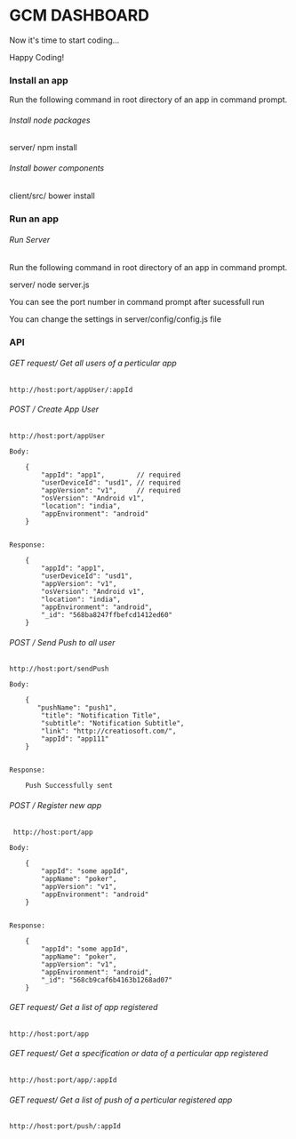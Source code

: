 GCM DASHBOARD
=============================================================

Now it's time to start coding...

Happy Coding!


### Install an app

Run the following command in root directory of an app in command prompt.

###### *Install node packages*

server/ npm install

###### *Install bower components*

client/src/ bower install

### Run an app

###### *Run Server*

Run the following command in root directory of an app in command prompt.

server/ node server.js

You can see the port number in command prompt after sucessfull run

You can change the settings in server/config/config.js file

### API

###### *GET request/ Get all users of a perticular app*

    http://host:port/appUser/:appId

###### *POST / Create App User*

    http://host:port/appUser
    
    Body:

     	{
            "appId": "app1",        // required
            "userDeviceId": "usd1", // required
            "appVersion": "v1",     // required
            "osVersion": "Android v1",
            "location": "india",
            "appEnvironment": "android"
        }
	

	Response:

    	{
            "appId": "app1",
            "userDeviceId": "usd1",
            "appVersion": "v1",
            "osVersion": "Android v1",
            "location": "india",
            "appEnvironment": "android",
            "_id": "568ba8247ffbefcd1412ed60"
        }

###### *POST / Send Push to all user*

    http://host:port/sendPush
    
    Body:

        {
           "pushName": "push1",
            "title": "Notification Title",
            "subtitle": "Notification Subtitle",
            "link": "http://creatiosoft.com/",
            "appId": "app111"
        }
    

    Response:

        Push Successfully sent

###### *POST / Register new app*

     http://host:port/app
    
    Body:

        {
            "appId": "some appId",
            "appName": "poker",
            "appVersion": "v1",
            "appEnvironment": "android"
        }
    

    Response:

        {
            "appId": "some appId",
            "appName": "poker",
            "appVersion": "v1",
            "appEnvironment": "android",
            "_id": "568cb9caf6b4163b1268ad07"
        }

###### *GET request/ Get a list of app registered*

    http://host:port/app

###### *GET request/ Get a specification or data of a perticular app registered*

    http://host:port/app/:appId

###### *GET request/ Get a list of push of a perticular registered app*

    http://host:port/push/:appId

